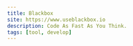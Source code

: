 ```yaml
---
title: Blackbox
site: https://www.useblackbox.io
description: Code As Fast As You Think.
tags: [tool, develop]
---
```

